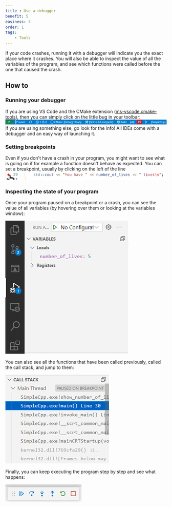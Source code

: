 ```yaml
---
title : Use a debugger
benefit: 5
easiness: 5
order: 1
tags:
    - Tools
---
```


If your code crashes, running it with a debugger will indicate you the exact place where it crashes. You will also be able to inspect the value of all the variables of the program, and see which functions were called before the one that caused the crash.

## How to

### Running your debugger

If you are using VS Code and the CMake extension ([ms-vscode.cmake-tools](https://marketplace.visualstudio.com/items?itemName=ms-vscode.cmake-tools)), then you can simply click on the little bug in your toolbar:
![Debugger icon of VS Code](../img/debugger.png)
If you are using something else, go look for the info! All IDEs come with a debugger and an easy way of launching it.

### Setting breakpoints

Even if you don't have a crash in your program, you might want to see what is going on if for example a function doesn't behave as expected. You can set a breakpoint, usually by clicking on the left of the line
![Setting a breakpoint](../img/breakpoint.png)

### Inspecting the state of your program

Once your program paused on a breakpoint or a crash, you can see the value of all variables (by hovering over them or looking at the variables window):

![Watching the value of variables](../img/variable_watcher.png)

You can also see all the functions that have been called previously, called the call stack, and jump to them:

![Seeing the call stack](../img/call_stack_debugger.png)

Finally, you can keep executing the program step by step and see what happens:

![Seeing the call stack](../img/debugger_step_by_step.png)